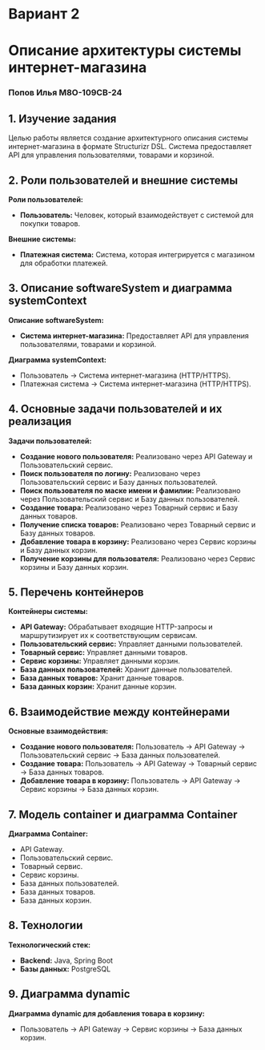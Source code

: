 # Вариант 2
# Описание архитектуры системы интернет-магазина
### Попов Илья М8О-109СВ-24

## 1. Изучение задания
Целью работы является создание архитектурного описания системы интернет-магазина в формате Structurizr DSL. Система предоставляет API для управления пользователями, товарами и корзиной.

## 2. Роли пользователей и внешние системы
**Роли пользователей:**
- **Пользователь:** Человек, который взаимодействует с системой для покупки товаров.

**Внешние системы:**
- **Платежная система:** Система, которая интегрируется с магазином для обработки платежей.

## 3. Описание softwareSystem и диаграмма systemContext
**Описание softwareSystem:**
- **Система интернет-магазина:** Предоставляет API для управления пользователями, товарами и корзиной.

**Диаграмма systemContext:**
- Пользователь -> Система интернет-магазина (HTTP/HTTPS).
- Платежная система -> Система интернет-магазина (HTTP/HTTPS).

## 4. Основные задачи пользователей и их реализация
**Задачи пользователей:**
- **Создание нового пользователя:** Реализовано через API Gateway и Пользовательский сервис.
- **Поиск пользователя по логину:** Реализовано через Пользовательский сервис и Базу данных пользователей.
- **Поиск пользователя по маске имени и фамилии:** Реализовано через Пользовательский сервис и Базу данных пользователей.
- **Создание товара:** Реализовано через Товарный сервис и Базу данных товаров.
- **Получение списка товаров:** Реализовано через Товарный сервис и Базу данных товаров.
- **Добавление товара в корзину:** Реализовано через Сервис корзины и Базу данных корзин.
- **Получение корзины для пользователя:** Реализовано через Сервис корзины и Базу данных корзин.

## 5. Перечень контейнеров
**Контейнеры системы:**
- **API Gateway:** Обрабатывает входящие HTTP-запросы и маршрутизирует их к соответствующим сервисам.
- **Пользовательский сервис:** Управляет данными пользователей.
- **Товарный сервис:** Управляет данными товаров.
- **Сервис корзины:** Управляет данными корзин.
- **База данных пользователей:** Хранит данные пользователей.
- **База данных товаров:** Хранит данные товаров.
- **База данных корзин:** Хранит данные корзин.

## 6. Взаимодействие между контейнерами
**Основные взаимодействия:**
- **Создание нового пользователя:** Пользователь -> API Gateway -> Пользовательский сервис -> База данных пользователей.
- **Создание товара:** Пользователь -> API Gateway -> Товарный сервис -> База данных товаров.
- **Добавление товара в корзину:** Пользователь -> API Gateway -> Сервис корзины -> База данных корзин.

## 7. Модель container и диаграмма Container
**Диаграмма Container:**
- API Gateway.
- Пользовательский сервис.
- Товарный сервис.
- Сервис корзины.
- База данных пользователей.
- База данных товаров.
- База данных корзин.

## 8. Технологии
**Технологический стек:**
- **Backend:** Java, Spring Boot
- **Базы данных:** PostgreSQL

## 9. Диаграмма dynamic
**Диаграмма dynamic для добавления товара в корзину:**
- Пользователь -> API Gateway -> Сервис корзины -> База данных корзин.